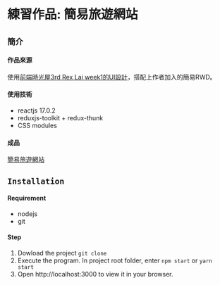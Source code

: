 # 練習作品: 簡易旅遊網站
## `簡介`
#### 作品來源
使用[前端時光屋3rd Rex Lai week1的UI設計](https://2021.thef2e.com/users/6296427084285739189/)，搭配上作者加入的簡易RWD。

#### 使用技術
* reactjs 17.0.2
* reduxjs-toolkit + redux-thunk
* CSS modules

#### 成品
[簡易旅遊網站](https://oscar71156.github.io/whereToGoDuck/)

## `Installation`
#### Requirement
* nodejs
* git

#### Step
1. Dowload the project
``` git clone ```
2. Execute the program. In project root folder, enter ```npm start``` or ```yarn start ```
3. Open http://localhost:3000 to view it in your browser.




